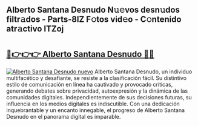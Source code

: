 ## Alberto Santana Desnudo N𝚞𝚎vos desn𝚞dos filtr𝚊dos - Parts-8lZ F𝚘tos vid𝚎o - C𝚘ntenido atr𝚊ctivo ITZoj

# <h2><a href="http://mb6ign.tromn.icu/?c=Alberto+Santana+Desnudo">🔗👉👉👉 Alberto Santana Desnudo 🔗🔗</a></h2>

[![Alberto Santana Desnudo nuevo](https://i.imgur.com/pEAQMta.gif)](http://mb6ign.tromn.icu/?c=Alberto+Santana+Desnudo)
Alberto Santana Desnudo, un individuo multifacético y desafiante, se resiste a la clasificación fácil. Su distintivo estilo de comunicación en línea ha cautivado y provocado críticas, generando debates sobre privacidad, autoexpresión y la dinámica de las comunidades digitales. Independientemente de sus decisiones futuras, su influencia en los medios digitales es indiscutible. Con una dedicación inquebrantable y un encanto innegable, el progreso de Alberto Santana Desnudo en el panorama digital es imparable.
